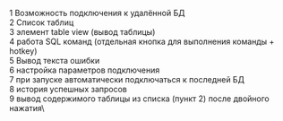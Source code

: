 1 Возможность подключения к удалённой БД\
2 Список таблиц\
3 элемент table view (вывод таблицы)\
4 работа SQL команд (отдельная кнопка для выполнения команды + hotkey)\
5 Вывод текста ошибки\
6 настройка параметров подключения\
7 при запуске автоматически подключаться к последней  БД\
8 история успешных запросов\
9 вывод содержимого таблицы из списка (пункт 2) после двойного нажатия\
